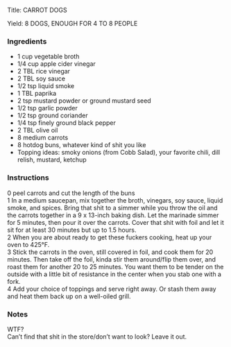 <!DOCTYPE HTML PUBLIC "-//W3C//DTD HTML 4.0 Transitional//EN">
<html>
  <head>
  <title>CARROT DOGS</title><link rel='stylesheet' href='style.css' type='text/css'><meta http-equiv="Content-Style-Stype" content="text/css">
     <meta http-equiv="Content-Type" content="text/html;charset=utf-8">
     </head><body><div class="recipe" itemscope itemtype="http://schema.org/Recipe"><div class='header'><p class="title"><span class="label">Title:</span> <span itemprop="name">CARROT DOGS</span></p>
<p class="yields"><span class="label">Yield:</span> <span itemprop="recipeYield">8 DOGS, ENOUGH FOR 4 TO 8 PEOPLE</span></p>
</div><div class="ing"><h3>Ingredients</h3><ul class="ing"><li class="ing" itemprop="ingredients">1 cup vegetable broth </li>
<li class="ing" itemprop="ingredients">1/4 cup apple cider vinegar </li>
<li class="ing" itemprop="ingredients">2 TBL rice vinegar </li>
<li class="ing" itemprop="ingredients">2 TBL soy sauce </li>
<li class="ing" itemprop="ingredients">1/2 tsp liquid smoke </li>
<li class="ing" itemprop="ingredients">1 TBL paprika </li>
<li class="ing" itemprop="ingredients">2 tsp mustard powder or ground mustard seed </li>
<li class="ing" itemprop="ingredients">1/2 tsp garlic powder </li>
<li class="ing" itemprop="ingredients">1/2 tsp ground coriander </li>
<li class="ing" itemprop="ingredients">1/4 tsp finely ground black pepper </li>
<li class="ing" itemprop="ingredients">2 TBL olive oil </li>
<li class="ing" itemprop="ingredients">8 medium carrots </li>
<li class="ing" itemprop="ingredients">8 hotdog buns, whatever kind of shit you like </li>
<li class="ing" itemprop="ingredients">Topping ideas: smoky onions (from Cobb Salad), your favorite chili, dill relish, mustard, ketchup </li>
</ul>
</div>
<div class="instructions"><h3 class="Instructions">Instructions</h3><div itemprop="recipeInstructions"><p>0 peel carrots and cut the length of the buns<br>1 In a medium saucepan, mix together the broth, vinegars, soy sauce, liquid smoke, and spices. Bring that shit to a simmer while you throw the oil and the carrots together in a 9 x 13-inch baking dish. Let the marinade simmer for 5 minutes, then pour it over the carrots. Cover that shit with foil and let it sit for at least 30 minutes but up to 1.5 hours.<br>2 When you are about ready to get these fuckers cooking, heat up your oven to 425°F.<br>3 Stick the carrots in the oven, still covered in foil, and cook them for 20 minutes. Then take off the foil, kinda stir them around/flip them over, and roast them for another 20 to 25 minutes. You want them to be tender on the outside with a little bit of resistance in the center when you stab one with a fork.<br>4 Add your choice of toppings and serve right away. Or stash them away and heat them back up on a well-oiled grill.</p></div></div><div class="modifications"><h3 class="Notes">Notes</h3><p>WTF?<br> Can’t find that shit in the store/don’t want to look? Leave it out.</p></div></div>

</body>
</html>